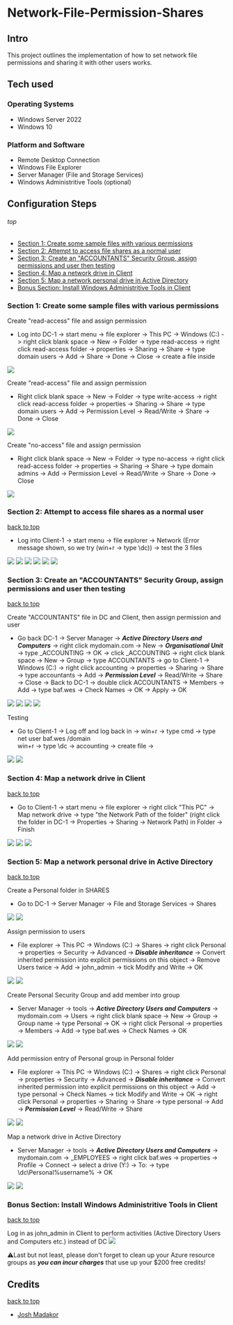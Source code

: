 # Network-File-Permission-Shares

## Intro

This project outlines the implementation of how to set network file permissions and sharing it with other users works.

## Tech used

### Operating Systems

- Windows Server 2022
- Windows 10

### Platform and Software

- Remote Desktop Connection
- Windows File Explorer
- Server Manager (File and Storage Services)
- Windows Administritive Tools (optional)

## Configuration Steps
###### top
- [Section 1: Create some sample files with various permissions](#section-1-create-some-sample-files-with-various-permissions)
- [Section 2: Attempt to access file shares as a normal user](#section-2-attempt-to-access-file-shares-as-a-normal-user)
- [Section 3: Create an "ACCOUNTANTS" Security Group, assign permissions and user then testing](#section-3-create-an-accountants-security-group-assign-permissions-and-user-then-testing)
- [Section 4: Map a network drive in Client](#section-4-map-a-network-drive-in-client)
- [Section 5: Map a network personal drive in Active Directory](#section-5-map-a-network-personal-drive-in-active-directory)
- [Bonus Section: Install Windows Administritive Tools in Client](#bonus-section-install-windows-administritive-tools-in-client)

### Section 1: Create some sample files with various permissions

Create "read-access" file and assign permission

- Log into DC-1 -> start menu -> file explorer -> This PC -> Windows (C:) -> right click blank space -> New -> Folder -> type read-access -> right click read-access folder -> properties -> Sharing -> Share -> type domain users -> Add -> Share -> Done -> Close -> create a file inside
<img src="images/readaccess.png">

Create "read-access" file and assign permission

- Right click blank space -> New -> Folder -> type write-access -> right click read-access folder -> properties -> Sharing -> Share -> type domain users -> Add -> Permission Level -> Read/Write -> Share -> Done -> Close
<img src="images/writeaccess.png">

Create "no-access" file and assign permission

- Right click blank space -> New -> Folder -> type no-access -> right click read-access folder -> properties -> Sharing -> Share -> type domain admins -> Add -> Permission Level -> Read/Write -> Share -> Done -> Close
<img src="images/writeaccess.png">

### Section 2: Attempt to access file shares as a normal user
[back to top](#top)

- Log into Client-1 -> start menu -> file explorer -> Network (Error message shown, so we try (win+r -> type \\dc)) -> test the 3 files
<img src="images/network.png">
<img src="images/dc.png">
<img src="images/files.png">
<img src="images/readtest.png">
<img src="images/writetest.png">
<img src="images/noaccesstest.png">

### Section 3: Create an "ACCOUNTANTS" Security Group, assign permissions and user then testing
[back to top](#top)

Create "ACCOUNTANTS" file in DC and Client, then assign permission and user

- Go back DC-1 -> Server Manager -> ***Active Directory Users and Computers*** -> right click mydomain.com -> New -> ***Organisational Unit*** -> type _ACCOUNTING -> OK -> click _ACCOUNTING -> right click blank space -> New -> Group -> type ACCOUNTANTS -> go to Client-1 -> Windows (C:) -> right click accounting -> properties -> Sharing -> Share -> type accountants -> Add -> ***Permission Level*** -> Read/Write -> Share -> Close -> Back to DC-1 -> double click ACCOUNTANTS -> Members -> Add -> type baf.wes -> Check Names -> OK -> Apply -> OK
<img src="images/accfolder.png">
<img src="images/accgroup.png">
<img src="images/accpermission.png">
<img src="images/accuser.png">

Testing

- Go to Client-1 -> Log off and log back in -> win+r -> type cmd -> type net user baf.wes /domain   
win+r -> type \\dc -> accounting -> create file -> 
<img src="images/acctesting.png">
<img src="images/accedittesting.png">

### Section 4: Map a network drive in Client
[back to top](#top)

- Go to Client-1 -> start menu -> file explorer -> right click "This PC" -> Map network drive -> type "the Network Path of the folder" (right click the folder in DC-1 -> Properties -> Sharing -> Network Path) in Folder -> Finish
<img src="images/map1.png">
<img src="images/map2.png">
<img src="images/map3.png">

### Section 5: Map a network personal drive in Active Directory
[back to top](#top)

Create a Personal folder in SHARES

- Go to DC-1 -> Server Manager -> File and Storage Services -> Shares
<img src="images/admap1.png">
<img src="images/admap2.png">

Assign permission to users

- File explorer -> This PC -> Windows (C:) -> Shares -> right click Personal -> properties -> Security -> Advanced -> ***Disable inheritance*** -> Convert inherited permission into explicit permissions on this object -> Remove Users twice -> Add -> john_admin -> tick Modify and Write -> OK
<img src="images/admap3.png">
<img src="images/admap4.png">

Create Personal Security Group and add member into group

- Server Manager -> tools -> ***Active Directory Users and Computers*** -> mydomain.com -> Users -> right click blank space -> New -> Group -> Group name -> type Personal -> OK -> right click Personal -> properties -> Members -> Add -> type baf.wes -> Check Names -> OK
<img src="images/admap5.png">
<img src="images/admap6.png">

Add permission entry of Personal group in Personal folder

- File explorer -> This PC -> Windows (C:) -> Shares -> right click Personal -> properties -> Security -> Advanced -> ***Disable inheritance*** -> Convert inherited permission into explicit permissions on this object -> Add -> type personal -> Check Names -> tick Modify and Write -> OK -> right click Personal -> properties -> Sharing -> Share -> type personal -> Add -> ***Permission Level*** -> Read/Write -> Share
<img src="images/admap7.png">
<img src="images/admap8.png">

Map a network drive in Active Directory

- Server Manager -> tools -> ***Active Directory Users and Computers*** -> mydomain.com -> _EMPLOYEES -> right click baf.wes -> properties -> Profile -> Connect -> select a drive (Y:) -> To: -> type \\dc\\Personal\%username% -> OK
<img src="images/admap9.png">
<img src="images/admap10.png">

### Bonus Section: Install Windows Administritive Tools in Client
[back to top](#top)

Log in as john_admin in Client to perform activities (Active Directory Users and Computers etc.) instead of DC 
<img src="images/wat.png">

:warning:Last but not least, please don't forget to clean up your Azure resource groups as ***you can incur charges*** that use up your $200 free credits!

## Credits
[back to top](#top)

- [Josh Madakor](https://github.com/joshmadakor1)